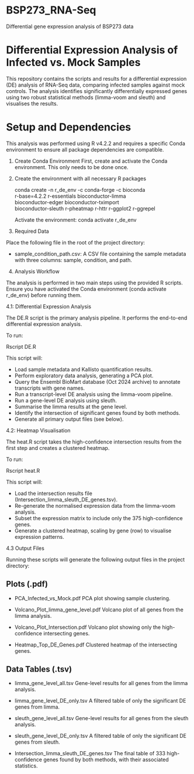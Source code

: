 # BSP273_RNA-Seq

Differential gene expression analysis of BSP273 data 

# Differential Expression Analysis of Infected vs. Mock Samples

This repository contains the scripts and results for a differential 
expression (DE) analysis of RNA-Seq data, comparing infected samples 
against mock controls. The analysis identifies significantly 
differentially expressed genes using two robust statistical methods 
(limma-voom and sleuth) and visualises the results.


Setup and Dependencies
======================

This analysis was performed using R v4.2.2 and requires a specific 
Conda environment to ensure all package dependencies are compatible.


1. Create Conda Environment
First, create and activate the Conda environment. This only needs to 
be done once.

2. Create the environment with all necessary R packages

    conda create -n r_de_env -c conda-forge -c bioconda \
    r-base=4.2.2 r-essentials bioconductor-limma \
    bioconductor-edger bioconductor-tximport \
    bioconductor-sleuth r-pheatmap r-httr r-ggplot2 r-ggrepel

   Activate the environment:   conda activate r_de_env


3. Required Data

Place the following file in the root of the project directory:
  * sample_condition_path.csv: A CSV file containing the sample 
    metadata with three columns: sample, condition, and path.


4. Analysis Workflow

The analysis is performed in two main steps using the provided R 
scripts. Ensure you have activated the Conda environment 
(conda activate r_de_env) before running them.

4.1: Differential Expression Analysis

The DE.R script is the primary analysis pipeline. It performs the 
end-to-end differential expression analysis.

To run:

  Rscript DE.R

This script will:

  * Load sample metadata and Kallisto quantification results.
  * Perform exploratory data analysis, generating a PCA plot.
  * Query the Ensembl BioMart database (Oct 2024 archive) to 
    annotate transcripts with gene names.
  * Run a transcript-level DE analysis using the limma-voom pipeline.
  * Run a gene-level DE analysis using sleuth.
  * Summarise the limma results at the gene level.
  * Identify the intersection of significant genes found by both 
    methods.
  * Generate all primary output files (see below).


4.2: Heatmap Visualisation

The heat.R script takes the high-confidence intersection results 
from the first step and creates a clustered heatmap.

To run:

  Rscript heat.R

This script will:

  * Load the intersection results file 
    (Intersection_limma_sleuth_DE_genes.tsv).
  * Re-generate the normalised expression data from the limma-voom 
    analysis.
  * Subset the expression matrix to include only the 375 
    high-confidence genes.
  * Generate a clustered heatmap, scaling by gene (row) to visualise 
    expression patterns.


4.3 Output Files

Running these scripts will generate the following output files in 
the project directory:


Plots (.pdf)
------------

  * PCA_Infected_vs_Mock.pdf
    PCA plot showing sample clustering.

  * Volcano_Plot_limma_gene_level.pdf
    Volcano plot of all genes from the limma analysis.

  * Volcano_Plot_Intersection.pdf
    Volcano plot showing only the high-confidence intersecting genes.

  * Heatmap_Top_DE_Genes.pdf
    Clustered heatmap of the intersecting genes.


Data Tables (.tsv)
------------------

  * limma_gene_level_all.tsv
    Gene-level results for all genes from the limma analysis.

  * limma_gene_level_DE_only.tsv
    A filtered table of only the significant DE genes from limma.

  * sleuth_gene_level_all.tsv
    Gene-level results for all genes from the sleuth analysis.

  * sleuth_gene_level_DE_only.tsv
    A filtered table of only the significant DE genes from sleuth.

  * Intersection_limma_sleuth_DE_genes.tsv
    The final table of 333 high-confidence genes found by both 
    methods, with their associated statistics.
